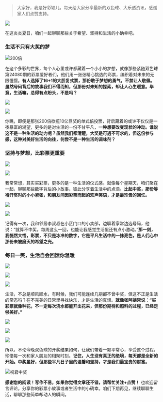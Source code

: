 > 大家好，我是好彩颖儿，每天给大家分享最新的双色球、大乐透资讯，感谢家人们点赞支持。

![](https://cdn.jsdelivr.net/gh/wangwenjie1314/PicCDN/2024-7-11/1720660897499-image.png)

在这炎炎夏日，咱们一起聊聊那些关于希望、坚持和生活的小确幸吧。


### 生活不只有大奖的梦


![200倍](https://cdn.jsdelivr.net/gh/wangwenjie1314/PicCDN/2024-7-14/1720947682586-image.png)



在这个多彩的世界，每个人心里或许都藏着一个小小的梦想，就像那些紧随双色球第24080期的彩票爱好者们，他们用一张张精心挑选的彩票，编织着对未来的无限憧憬。**有人选择了16+1的大胆复式票，那份敢于梦想的勇气，不禁让人敬佩。虽然号码背后的故事我们不得而知，但那份对未知的探索，却让人心生暖意。毕竟，生活嘛，总得有点盼头，不是吗？**

![](https://cdn.jsdelivr.net/gh/wangwenjie1314/PicCDN/2024-7-14/1720947634138-image.png)


![](https://cdn.jsdelivr.net/gh/wangwenjie1314/PicCDN/2024-7-14/1720947673195-image.png)


你瞧，即便是那张200倍欲揽10亿巨奖的单式倍投票，背后藏着的或许不仅仅是一夜暴富的渴望，更多的是对生活的一份不甘平凡，**一种想要改变现状的冲动。谁说这不是一种生活的动力呢？虽然我们都清楚，大奖是可遇不可求的，但这份参与感，这种对美好生活的向往，何尝不是一种生活的调味剂？**


### 坚持与梦想，比彩票更重要


![](https://cdn.jsdelivr.net/gh/wangwenjie1314/PicCDN/2024-7-14/1720947710281-image.png)


![](https://cdn.jsdelivr.net/gh/wangwenjie1314/PicCDN/2024-7-14/1720947715872-image.png)


我常常想，其实买彩票，更多的是一种生活的仪式感。就像每个星期天，咱们聚在一起，聊聊那些数字背后的小故事，彼此分享着生活中的点滴。**比起中奖，那份等待开奖时的小小紧张，和朋友间因彩票而起的欢声笑语，才是最珍贵的回忆。**


![](https://cdn.jsdelivr.net/gh/wangwenjie1314/PicCDN/2024-7-14/1720947722250-image.png)



![](https://cdn.jsdelivr.net/gh/wangwenjie1314/PicCDN/2024-7-14/1720947727706-image.png)


记得有一次，我和邻居李叔叔在小区门口的小卖部，边聊着家常边选号码，他说：“就算不中奖，每周这么一回，也能让我感觉生活里还有点小激动。”**那一刻，我恍然大悟，彩票，不只是冰冷的数字，它是平凡生活中的一抹亮色，是人们心中那份未被磨灭的希望之光。**


### 每日一笑，生活自会回馈你温暖


![](https://cdn.jsdelivr.net/gh/wangwenjie1314/PicCDN/2024-7-14/1720947733122-image.png)


![](https://cdn.jsdelivr.net/gh/wangwenjie1314/PicCDN/2024-7-14/1720947738373-image.png)


![](https://cdn.jsdelivr.net/gh/wangwenjie1314/PicCDN/2024-7-14/1720947762414-image.png)

生活，不总是顺风顺水，有时候，我们可能连续几期都不曾中奖，但这不正是生活的常态吗？在不完美的日常里寻找快乐，才是生活的真谛。**就像张阿姨常说：“买彩票就像种花，不一定每次浇水都能开出花来，但那份期待和照料的过程，已经足够美好。”**


![](https://cdn.jsdelivr.net/gh/wangwenjie1314/PicCDN/2024-7-14/1720947756326-image.png)

![](https://cdn.jsdelivr.net/gh/wangwenjie1314/PicCDN/2024-7-14/1720947750771-image.png)

![](https://cdn.jsdelivr.net/gh/wangwenjie1314/PicCDN/2024-7-14/1720947745191-image.png)


所以，不论今晚双色球的开奖结果如何，让我们带着一颗平常心，享受这个过程，珍惜每一次和家人朋友的相聚时刻。**记住，人生没有真正的绝境，每天都是全新的开始。中奖虽好，但那些平凡日子里的温馨和坚持，才是我们最宝贵的财富。**


![祝君中奖](https://cdn.jsdelivr.net/gh/wangwenjie1314/PicCDN/2024-7-14/1720947776487-image.png)



**感谢您的阅读！写作不易，如果你觉得文章还不错，请帮忙关注+点赞！** 也欢迎留言评论，分享你的彩票小故事或者生活中的小确幸。咱们下期再见，继续聊聊生活，聊聊那些简单却动人的瞬间。